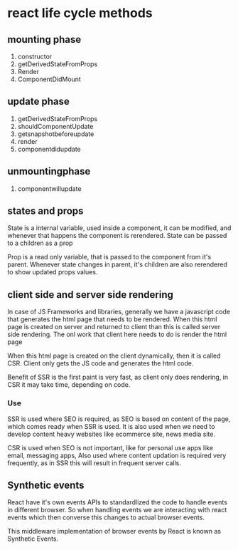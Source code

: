 # react life cycle methods

## mounting phase

1. constructor
2. getDerivedStateFromProps
3. Render
4. ComponentDidMount

## update phase

1. getDerivedStateFromProps
2. shouldComponentUpdate
3. getsnapshotbeforeupdate
4. render
5. componentdidupdate

## unmountingphase
 1. componentwillupdate

 ## states and props

 State is a internal variable, used inside a component, it can be modified, and whenever that happens the component is rerendered. 
 State can be passed to a children as a prop

 Prop is a read only variable, that is passed to the component from it's parent. Whenever state changes in parent, it's children are also rerendered to show updated props values.

 ## client side and server side rendering

In case of JS Frameworks and libraries, generally we have a javascript code that generates the html page that needs to be rendered. 
When this html page is created on server and returned to client than this is called server side rendering. The onl work that client here needs to do is render the html page

When this html page is created on the client dynamically, then it is called CSR. Client only gets the JS code and generates the html code.

Benefit of SSR is the first paint is very fast, as client only does rendering, in CSR it may take time, depending on code.

### Use

SSR is used where SEO is required, as SEO is based on content of the page, which comes ready when SSR is used.
It is also used when we need to develop content heavy websites like ecommerce site, news media site.

CSR is used when SEO is not important, like for personal use apps like email, messaging apps,
Also used where content updation is required very frequently, as in SSR this will result in frequent server calls.

## Synthetic events

React have it's own events APIs to standardlized the code to handle events in different browser. So when handling events we are interacting with react events which then converse this changes to actual browser events. 

This middleware implementation of browser events by React is known as Synthetic Events.